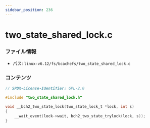 ```yaml
---
sidebar_position: 236
---
```

# two_state_shared_lock.c

### ファイル情報

- パス: `linux-v6.12/fs/bcachefs/two_state_shared_lock.c`

### コンテンツ

```c
// SPDX-License-Identifier: GPL-2.0

#include "two_state_shared_lock.h"

void __bch2_two_state_lock(two_state_lock_t *lock, int s)
{
	__wait_event(lock->wait, bch2_two_state_trylock(lock, s));
}

```
